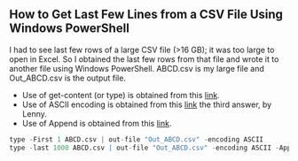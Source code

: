## How to Get Last Few Lines from a CSV File Using Windows PowerShell
I had to see last few rows of a large CSV file (>16 GB); it was too large to open in Excel. So I obtained the last few rows from that file and wrote it to another file using Windows PowerShell. ABCD.csv is my large file and Out_ABCD.csv is the output file.
- Use of get-content (or type) is obtained from this [link](https://www.csvexplorer.com/blog/open-big-csv/).
- Use of ASCII encoding is obtained from this [link](https://stackoverflow.com/questions/5596982/using-powershell-to-write-a-file-in-utf-8-without-the-bom) the third answer, by Lenny.
- Use of Append is obtained from this [link](https://powershell.org/2013/10/why-get-content-aint-yer-friend/).
```r
type -First 1 ABCD.csv | out-file "Out_ABCD.csv" -encoding ASCII                # Getting heading
type -last 1000 ABCD.csv | out-file "Out_ABCD.csv" -encoding ASCII -Append      # Getting last 1000 rows
```
